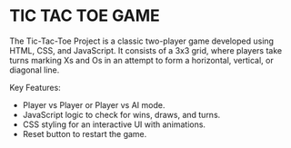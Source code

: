 # TIC TAC TOE GAME

The Tic-Tac-Toe Project is a classic two-player game developed using HTML, CSS, and JavaScript. It consists of a 3x3 grid, where players take turns marking Xs and Os in an attempt to form a horizontal, vertical, or diagonal line.

Key Features:
- Player vs Player or Player vs AI mode.
- JavaScript logic to check for wins, draws, and turns.
- CSS styling for an interactive UI with animations.
- Reset button to restart the game.
